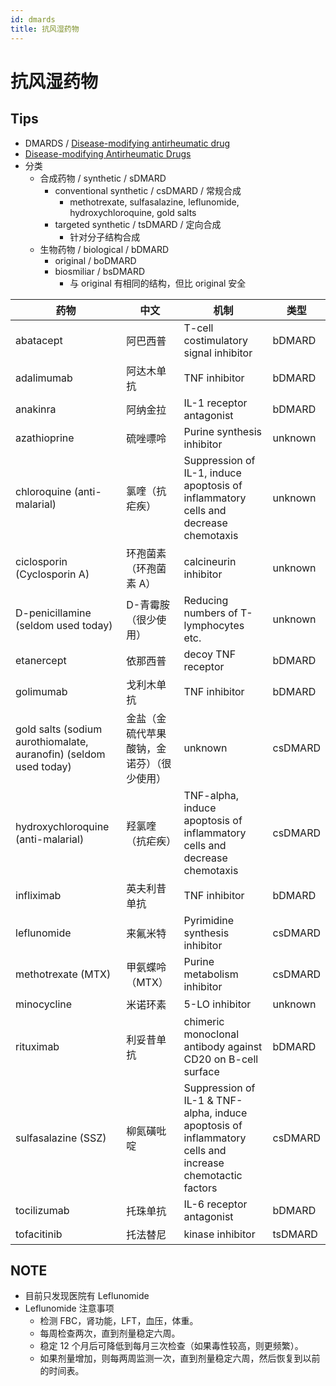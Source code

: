 ```yaml
---
id: dmards
title: 抗风湿药物
---
```


# 抗风湿药物

## Tips

- DMARDS / [Disease-modifying antirheumatic drug](https://en.wikipedia.org/wiki/Disease-modifying_antirheumatic_drug)
- [Disease-modifying Antirheumatic Drugs](https://patient.info/doctor/disease-modifying-antirheumatic-drugs-dmards-pro)
- 分类
  - 合成药物 / synthetic / sDMARD
    - conventional synthetic / csDMARD / 常规合成
      - methotrexate, sulfasalazine, leflunomide, hydroxychloroquine, gold salts
    - targeted synthetic / tsDMARD / 定向合成
      - 针对分子结构合成
  - 生物药物 / biological / bDMARD
    - original / boDMARD
    - biosmiliar / bsDMARD
      - 与 original 有相同的结构，但比 original 安全

| 药物                                                              | 中文                                       | 机制                                                                                                     | 类型    |
| ----------------------------------------------------------------- | ------------------------------------------ | -------------------------------------------------------------------------------------------------------- | ------- |
| abatacept                                                         | 阿巴西普                                   | T-cell costimulatory signal inhibitor                                                                    | bDMARD  |
| adalimumab                                                        | 阿达木单抗                                 | TNF inhibitor                                                                                            | bDMARD  |
| anakinra                                                          | 阿纳金拉                                   | IL-1 receptor antagonist                                                                                 | bDMARD  |
| azathioprine                                                      | 硫唑嘌呤                                   | Purine synthesis inhibitor                                                                               | unknown |
| chloroquine (anti-malarial)                                       | 氯喹（抗疟疾）                             | Suppression of IL-1, induce apoptosis of inflammatory cells and decrease chemotaxis                      | unknown |
| ciclosporin (Cyclosporin A)                                       | 环孢菌素（环孢菌素 A）                     | calcineurin inhibitor                                                                                    | unknown |
| D-penicillamine (seldom used today)                               | D-青霉胺（很少使用）                       | Reducing numbers of T-lymphocytes etc.                                                                   | unknown |
| etanercept                                                        | 依那西普                                   | decoy TNF receptor                                                                                       | bDMARD  |
| golimumab                                                         | 戈利木单抗                                 | TNF inhibitor                                                                                            | bDMARD  |
| gold salts (sodium aurothiomalate, auranofin) (seldom used today) | 金盐（金硫代苹果酸钠，金诺芬）（很少使用） | unknown                                                                                                  | csDMARD |
| hydroxychloroquine (anti-malarial)                                | 羟氯喹（抗疟疾）                           | TNF-alpha, induce apoptosis of inflammatory cells and decrease chemotaxis                                | csDMARD |
| infliximab                                                        | 英夫利昔单抗                               | TNF inhibitor                                                                                            | bDMARD  |
| leflunomide                                                       | 来氟米特                                   | Pyrimidine synthesis inhibitor                                                                           | csDMARD |
| methotrexate (MTX)                                                | 甲氨蝶呤（MTX）                            | Purine metabolism inhibitor                                                                              | csDMARD |
| minocycline                                                       | 米诺环素                                   | 5-LO inhibitor                                                                                           | unknown |
| rituximab                                                         | 利妥昔单抗                                 | chimeric monoclonal antibody against CD20 on B-cell surface                                              | bDMARD  |
| sulfasalazine (SSZ)                                               | 柳氮磺吡啶                                 | Suppression of IL-1 & TNF-alpha, induce apoptosis of inflammatory cells and increase chemotactic factors | csDMARD |
| tocilizumab                                                       | 托珠单抗                                   | IL-6 receptor antagonist                                                                                 | bDMARD  |
| tofacitinib                                                       | 托法替尼                                   | kinase inhibitor                                                                                         | tsDMARD |

## NOTE

- 目前只发现医院有 Leflunomide
- Leflunomide 注意事项
  - 检测 FBC，肾功能，LFT，血压，体重。
  - 每周检查两次，直到剂量稳定六周。
  - 稳定 12 个月后可降低到每月三次检查（如果毒性较高，则更频繁）。
  - 如果剂量增加，则每两周监测一次，直到剂量稳定六周，然后恢复到以前的时间表。
